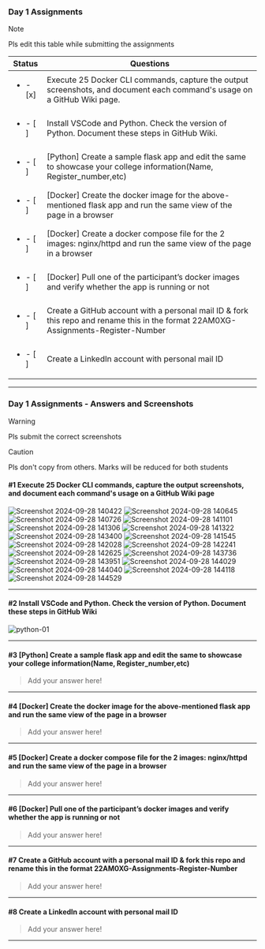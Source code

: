 ### Day 1 Assignments

> [!NOTE]
> Pls edit this table while submitting the assignments

| Status         | Questions     | 
|----------------|---------------|
| <ul><li>- [x] </li></ul> | Execute 25 Docker CLI commands, capture the output screenshots, and document each command's usage on a GitHub Wiki page. |
| <ul><li>- [ ] </li></ul> | Install VSCode and Python. Check the version of Python. Document these steps in GitHub Wiki. |
| <ul><li>- [ ] </li></ul> | [Python] Create a sample flask app and edit the same to showcase your college information(Name, Register_number,etc) |
| <ul><li>- [ ] </li></ul> | [Docker] Create the docker image for the above-mentioned flask app and run the same view of the page in a browser |
| <ul><li>- [ ] </li></ul> | [Docker] Create a docker compose file for the 2 images: nginx/httpd and run the same view of the page in a browser |
| <ul><li>- [ ] </li></ul> | [Docker] Pull one of the participant’s docker images and verify whether the app is running or not  |
| <ul><li>- [ ] </li></ul> | Create a GitHub account with a personal mail ID & fork this repo and rename this in the format 22AM0XG-Assignments-Register-Number  |
| <ul><li>- [ ] </li></ul> | Create a LinkedIn account with personal mail ID  |

***

### Day 1 Assignments - Answers and Screenshots

> [!WARNING]
> Pls submit the correct screenshots

> [!CAUTION]
> Pls don't copy from others. Marks will be reduced for both students

#### #1 Execute 25 Docker CLI commands, capture the output screenshots, and document each command's usage on a GitHub Wiki page
![Screenshot 2024-09-28 140422](https://github.com/user-attachments/assets/29a86999-d4d1-4541-be13-2e263bf34c0c)
![Screenshot 2024-09-28 140645](https://github.com/user-attachments/assets/b46b3d95-944d-41cf-b737-b5edfb3e3964)
![Screenshot 2024-09-28 140726](https://github.com/user-attachments/assets/245c9e6f-2605-4b28-8e78-f412436e200a)
![Screenshot 2024-09-28 141101](https://github.com/user-attachments/assets/dfcb1ba2-2d4e-43c2-a85d-e7b4759b6375)
![Screenshot 2024-09-28 141306](https://github.com/user-attachments/assets/9b66e325-38c3-4906-b1a9-f7fb4e967190)
![Screenshot 2024-09-28 141322](https://github.com/user-attachments/assets/f6165670-d7b3-42dd-9f7a-7d21351f3ff4)
![Screenshot 2024-09-28 143400](https://github.com/user-attachments/assets/a87d6e43-1072-40dc-afa9-b1991872385f)
![Screenshot 2024-09-28 141545](https://github.com/user-attachments/assets/e24e10cb-3cc6-4078-b884-ad27671d8b62)
![Screenshot 2024-09-28 142028](https://github.com/user-attachments/assets/24e477c3-6546-4077-92ca-3467d56d4fc8)
![Screenshot 2024-09-28 142241](https://github.com/user-attachments/assets/e20cdc89-def2-441f-86cd-21f88586f576)
![Screenshot 2024-09-28 142625](https://github.com/user-attachments/assets/69f0266b-508c-46f3-96fe-da0b87f82efa)
![Screenshot 2024-09-28 143736](https://github.com/user-attachments/assets/a86b47cb-7d59-4977-9551-7164f225d785)
![Screenshot 2024-09-28 143951](https://github.com/user-attachments/assets/bfec653c-a38e-46f3-8c67-a170cf15bd7b)
![Screenshot 2024-09-28 144029](https://github.com/user-attachments/assets/61da5a43-4075-4684-97d3-24a281416025)
![Screenshot 2024-09-28 144040](https://github.com/user-attachments/assets/e01638c6-f883-4760-a48f-f67b46e023f2)
![Screenshot 2024-09-28 144118](https://github.com/user-attachments/assets/c8288234-f377-43ff-a682-6c57265060a7)
![Screenshot 2024-09-28 144529](https://github.com/user-attachments/assets/d60bbc1d-8851-4008-8777-f1be69a3de1d)


***

#### #2 Install VSCode and Python. Check the version of Python. Document these steps in GitHub Wiki
![python-01](https://github.com/user-attachments/assets/eab7cd02-07c7-47df-b4f7-21bb8431b4ca)


***

#### #3 [Python] Create a sample flask app and edit the same to showcase your college information(Name, Register_number,etc)
> Add your answer here!

***

#### #4 [Docker] Create the docker image for the above-mentioned flask app and run the same view of the page in a browser
> Add your answer here!

***

#### #5 [Docker] Create a docker compose file for the 2 images: nginx/httpd and run the same view of the page in a browser
> Add your answer here!

***

#### #6 [Docker] Pull one of the participant’s docker images and verify whether the app is running or not
> Add your answer here!

***

#### #7 Create a GitHub account with a personal mail ID & fork this repo and rename this in the format 22AM0XG-Assignments-Register-Number
> Add your answer here!

***

#### #8 Create a LinkedIn account with personal mail ID
> Add your answer here!

***
